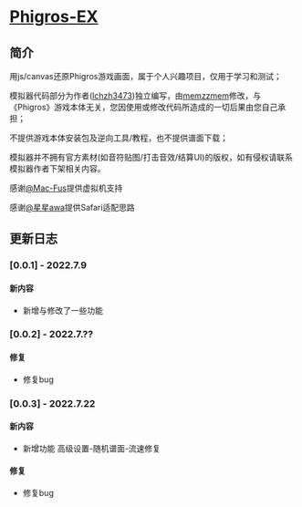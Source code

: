 # [Phigros-EX](http://phigros.vip/sim-phi/sim-phi.html)

## 简介

用js/canvas还原Phigros游戏画面，属于个人兴趣项目，仅用于学习和测试；

模拟器代码部分为作者([lchzh3473](https://space.bilibili.com/274753872))独立编写，由[memzzmem](https://space.bilibili.com/305797550)修改，与《Phigros》游戏本体无关，您因使用或修改代码所造成的一切后果由您自己承担；

不提供游戏本体安装包及逆向工具/教程，也不提供谱面下载；

模拟器并不拥有官方素材(如音符贴图/打击音效/结算UI)的版权，如有侵权请联系模拟器作者下架相关内容。

感谢[@Mac-Fus](https://space.bilibili.com/319384496)提供虚拟机支持

感谢[@星星awa](https://space.bilibili.com/111933676)提供Safari适配思路

## 更新日志

### [0.0.1] - 2022.7.9

#### 新内容

- 新增与修改了一些功能

### [0.0.2] - 2022.7.??

#### 修复

- 修复bug

### [0.0.3] - 2022.7.22

#### 新内容

- 新增功能 高级设置-随机谱面-流速修复

#### 修复

- 修复bug
